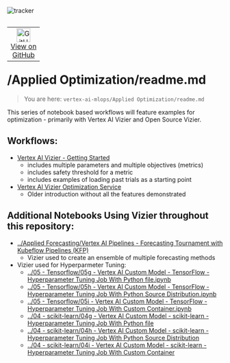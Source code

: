 ![tracker](https://us-central1-vertex-ai-mlops-369716.cloudfunctions.net/pixel-tracking?path=statmike%2Fvertex-ai-mlops%2FApplied+Optimization&file=readme.md)
<!--- header table --->
<table align="left">     
  <td style="text-align: center">
    <a href="https://github.com/statmike/vertex-ai-mlops/blob/main/Applied%20Optimization/readme.md">
      <img width="32px" src="https://www.svgrepo.com/download/217753/github.svg" alt="GitHub logo">
      <br>View on<br>GitHub
    </a>
  </td>
</table><br/><br/><br/><br/>

---
# /Applied Optimization/readme.md
> You are here: `vertex-ai-mlops/Applied Optimization/readme.md`

This series of notebook based workflows will feature examples for optimization - primarily with Vertex AI Vizier and Open Source Vizier.

## Workflows:
- [Vertex AI Vizier - Getting Started](./Vertex%20AI%20Vizier%20-%20Getting%20Started.ipynb)
    - includes multiple parameters and multiple objectives (metrics)
    - includes safety threshold for a metric
    - includes examples of loading past trials as a starting point
- [Vertex AI Vizier Optimization Service](./Vertex%20AI%20Vizier%20Optimization%20Service.ipynb)
    - Older introduction without all the features demonstrated


## Additional Notebooks Using Vizier throughout this repository:
- [../Applied Forecasting/Vertex AI Pipelines - Forecasting Tournament with Kubeflow Pipelines (KFP)](../Applied%20Forecasting/Vertex%20AI%20Pipelines%20-%20Forecasting%20Tournament%20with%20Kubeflow%20Pipelines%20(KFP).ipynb)
    - Vizier used to create an ensemble of multiple forecasting methods
- Vizier used for Hyperparmeter Tuning:
    - [../05 - Tensorflow/05g - Vertex AI Custom Model - TensorFlow - Hyperparameter Tuning Job With Python file.ipynb](../05%20-%20Tensorflow/05g%20-%20Vertex%20AI%20Custom%20Model%20-%20TensorFlow%20-%20Hyperparameter%20Tuning%20Job%20With%20Python%20file.ipynb)
    - [../05 - Tensorflow/05h - Vertex AI Custom Model - TensorFlow - Hyperparameter Tuning Job With Python Source Distribution.ipynb](../05%20-%20Tensorflow/05h%20-%20Vertex%20AI%20Custom%20Model%20-%20TensorFlow%20-%20Hyperparameter%20Tuning%20Job%20With%20Python%20Source%20Distribution.ipynb)
    - [../05 - Tensorflow/05i - Vertex AI Custom Model - TensorFlow - Hyperparameter Tuning Job With Custom Container.ipynb](../05%20-%20Tensorflow/05i%20-%20Vertex%20AI%20Custom%20Model%20-%20TensorFlow%20-%20Hyperparameter%20Tuning%20Job%20With%20Custom%20Container.ipynb)
    - [../04 - scikit-learn/04g - Vertex AI Custom Model - scikit-learn - Hyperparameter Tuning Job With Python file](../04%20-%20scikit-learn/04g%20-%20Vertex%20AI%20Custom%20Model%20-%20scikit-learn%20-%20Hyperparameter%20Tuning%20Job%20With%20Python%20file.ipynb)
    - [../04 - scikit-learn/04h - Vertex AI Custom Model - scikit-learn - Hyperparameter Tuning Job With Python Source Distribution](../04%20-%20scikit-learn/04h%20-%20Vertex%20AI%20Custom%20Model%20-%20scikit-learn%20-%20Hyperparameter%20Tuning%20Job%20With%20Python%20Source%20Distribution.ipynb)
    - [../04 - scikit-learn/04i - Vertex AI Custom Model - scikit-learn - Hyperparameter Tuning Job With Custom Container](../04%20-%20scikit-learn/04i%20-%20Vertex%20AI%20Custom%20Model%20-%20scikit-learn%20-%20Hyperparameter%20Tuning%20Job%20With%20Custom%20Container.ipynb)
    
    
